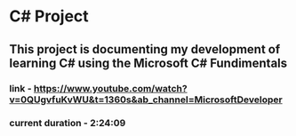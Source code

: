 # C# Project

## This project is documenting my development of learning C# using the Microsoft C# Fundimentals

### link - https://www.youtube.com/watch?v=0QUgvfuKvWU&t=1360s&ab_channel=MicrosoftDeveloper
### current duration - 2:24:09

